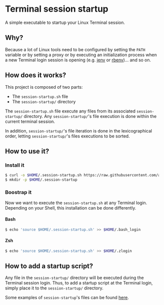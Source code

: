 # Terminal session startup

A simple executable to startup your Linux Terminal session.

## Why?

Because a lot of Linux tools need to be configured by setting the `PATH` variable or by setting a proxy or by executing an initialization process when a new Terminal login session is opening (e.g. [jenv](http://www.jenv.be/) or [rbenv](https://github.com/rbenv/rbenv))... and so on.  

## How does it works?

This project is composed of two parts:
- The `session-startup.sh` file
- The `session-startup/` directory

The `session-startup.sh` file execute any files from its associated `session-startup/` directory. Any `session-startup/`'s file execution is done within the current terminal session.  

In addition, `session-startup/`'s file iteration is done in the lexicographical order, letting `session-startup/`'s files executions to be sorted.

## How to use it?

### Install it

```bash
$ curl -o $HOME/.session-startup.sh https://raw.githubusercontent.com/abourdon/terminal-session-startup/master/session-startup.sh
$ mkdir -p $HOME/.session-startup
```

### Boostrap it

Now we want to execute the `session-startup.sh` at any Terminal login. Depending on your Shell, this installation can be done differently.

#### Bash

```bash
$ echo 'source $HOME/.session-startup.sh' >> $HOME/.bash_login
```

#### Zsh

```bash
$ echo 'source $HOME/.session-startup.sh' >> $HOME/.zlogin
```

## How to add a startup script?

Any file in the `session-startup/` directory will be executed during the Terminal session login. Thus, to add a startup script at the Terminal login, simply place it to the `session-startup/` directory.  

Some examples of `session-startup`'s files can be found [here](./session-startup/).